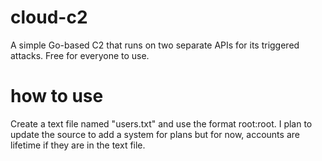 # cloud-c2
A simple Go-based C2 that runs on two separate APIs for its triggered attacks. Free for everyone to use.

# how to use
Create a text file named "users.txt" and use the format root:root. I plan to update the source to add a system for plans but for now, accounts are lifetime if they are in the text file.

